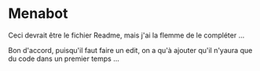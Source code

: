 ﻿# Menabot

Ceci devrait être le fichier Readme, mais j'ai la flemme de le compléter ...

Bon d'accord, puisqu'il faut faire un edit, on a qu'à ajouter qu'il n'yaura que du code dans un premier temps ...

